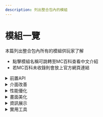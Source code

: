 ```yaml
---
description: 列出整合包內的模組
---
```


# 模組一覽
本篇列出整合包內所有的模組供玩家了解

* 點擊模組名稱可跳轉至MC百科查看中文介紹
* 若MC百科未收錄則會放上官方網頁連結

<details>
    <summary>前置API</summary>
| 名稱                                                           | 中文譯名 | 簡略介紹                                               |
| -------------------------------------------------------------- | -------- | ------------------------------------------------------ |
| [Balm](https://www.mcmod.cn/class/4485.html)                   |          | 便於作者跨Fabric與Forge平台編寫1.17+版本的Mod          |
| [Cloth Config API](https://www.mcmod.cn/class/2346.html)       |          | 客戶端配置螢幕API                                      |
| [Fabric API](https://www.mcmod.cn/class/3124.html)             |          | BJ4                                                    |
| [Fabric Language Kotlin](https://www.mcmod.cn/class/2126.html) |          | 可將Kotlin語言用於Fabric模組的Lib模組                  |
| [Indium](https://www.mcmod.cn/class/3413.html)                 | 銦       | Sodium的附屬模組，提供了對FabricRenderingAPI的支持     |
| [libIPN](https://www.mcmod.cn/class/7713.html)                 |          | 一鍵背包整理Next的前置，為其提供了一系列GUI/配置文件庫 |
| [MaLiLib](https://www.mcmod.cn/class/2298.html)                |          | 主要為Masa的模組提供客戶端側支援的公共程式碼庫模組     |
</details>

<details>
    <summary>介面改善</summary>
| 名稱                                                           | 中文譯名          | 簡略介紹                                                    |
| -------------------------------------------------------------- | ----------------- | ----------------------------------------------------------- |
| [HideModded](https://www.mcmod.cn/class/13657.html)            | 隱藏“已修改”      | 可以隱藏遊戲標題欄上的`*`以及主選單遊戲版本號後的`(已修改)` |
| [Mod Menu](https://www.mcmod.cn/class/1675.html)               | 模組選單          | 添加了一個可用於查看模組的列表                              |
| [Reese's Sodium Options](https://www.mcmod.cn/class/4905.html) | Reese的鈉視訊介面 | 替換了鈉（Sodium）的選項屏幕，旨在改善用戶體驗              |
</details>

<details>
    <summary>性能優化</summary>
| 名稱                                                        | 中文譯名         | 簡略介紹                                           |
| ----------------------------------------------------------- | ---------------- | -------------------------------------------------- |
| [Carpet AMS Addition](https://www.mcmod.cn/class/8937.html) |                  | Carpet的拓展Mod                                    |
| [Carpet](https://www.mcmod.cn/class/2361.html)              | 地毯             | 性能優化與遊戲機制改進                             |
| [Cull Leaves](https://www.mcmod.cn/class/4414.html)         | 樹葉渲染優化     | 優化樹葉，為原版的性能提供巨大提升                 |
| [EntityCulling](https://www.mcmod.cn/class/3629.html)       | 實體渲染機制優化 | 跳過渲染不可見的實體和方塊實體                     |
| [ModernFix](https://www.mcmod.cn/class/8714.html)           | 現代化修復       | 可以提高性能、降低內存占用                         |
| [Sodium](https://www.mcmod.cn/class/2785.html)              | 鈉               | 在修復一些圖形問題的同時提高渲染性能               |
| [Sodium Extra](https://www.mcmod.cn/class/3701.html)        | 鈉 · 擴展        | 將高清修復（OptiFine）中的選項帶到了鈉（Sodium）中 |
| [Video Tape](https://www.mcmod.cn/class/11731.html)         |                  | 解決了GPU記憶體洩露的問題                          |
</details>

<details>
    <summary>畫面美化</summary>
| 名稱                                                               | 中文譯名      | 簡略介紹                                                           |
| ------------------------------------------------------------------ | ------------- | ------------------------------------------------------------------ |
| [cat_jam](https://www.mcmod.cn/class/13899.html)                   |               | 使得貓能夠跟著唱片機播放音樂的節奏點頭                             |
| [Continuity](https://www.mcmod.cn/class/4906.html)                 |               | 盡可能高效地提供連接紋理體驗                                       |
| [Detail Armor Bar](https://www.mcmod.cn/class/4590.html)           | 細節盔甲      | 使你的盔甲在裝備時能夠顯示更多細節                                 |
| [Entity Model Features](https://www.mcmod.cn/class/9909.html)      | 實體模型特性  | 作為OptiFine自定義實體模型(CEM)特性的兼容替代存在                  |
| [Entity Texture Features](https://www.mcmod.cn/class/5862.html)    |               | 支持顯示由紋理包提供的OptiFine格式的實體發光紋理和隨機紋理         |
| [Falling Leaves](https://www.mcmod.cn/class/4421.html)             | 落葉          | 可以配置哪些類型的樹葉方塊會落葉以及頻率                           |
| [Iris Shaders](https://www.mcmod.cn/class/3697.html)               |               | 一個開源的、兼容高清修復光影的光影mod，支持Sodium                  |
| [Skin Layers 3D](https://www.mcmod.cn/class/4618.html)             | 3D 皮膚層     | 以3D立體的方式渲染玩家皮膚的第二層，使皮膚看起來更為立體並充滿質感 |
| [Smooth Scroll](https://www.mcmod.cn/class/4892.html)              | 平滑滾動      | 為所有原版界面增加了平滑滾動動畫                                   |
| [Sodium Shadowy Path Blocks](https://www.mcmod.cn/class/5654.html) | 鈉 · 土徑陰影 | 為所有非流體的非完整方塊重新引入了類似於原版的平滑光照             |
</details>

<details>
    <summary>資訊展示</summary>
| 名稱                                                      | 中文譯名        | 簡略介紹                                          |
| --------------------------------------------------------- | --------------- | ------------------------------------------------- |
| [AppleSkin](https://www.mcmod.cn/class/744.html)          | 蘋果皮          | 添加了各種與食物和飢餓機制相關的HUD改進           |
| [Better Ping Display](https://www.mcmod.cn/class/2950.html) | 更好的延遲顯示 | 以數字顯示每位玩家的Ping值                |
| [Chat Heads](https://www.mcmod.cn/class/4523.html)        | 聊天頭像        | 在玩家所發送的信息前顯示其皮膚頭像                |
| [Inventory HUD+](https://www.mcmod.cn/class/3395.html)    | 物品欄HUD+      | 添加了三個HUD，分別是物品欄、藥水效果、飾品和盔甲 |
| [Jade](https://www.mcmod.cn/class/3482.html)              | 玉              | 可顯示許多信息的提示窗模組                        |
| [MiniHUD](https://www.mcmod.cn/class/2311.html)           | 迷你HUD         | 可以在螢幕上以文字顯示一些信息                    |
| [Xaero's Minimap](https://www.mcmod.cn/class/1701.html)   | Xaero的小地圖   | 除了具大量功能外，運行起來也比許多小地圖模組流暢  |
| [Xaero's World Map](https://www.mcmod.cn/class/1483.html) | Xaero的世界地圖 | 添加了一個自動快取的全屏地圖                      |
</details>

<details>
    <summary>實用工具</summary>
| 名稱                                                            | 中文譯名            | 簡略介紹                             |
| --------------------------------------------------------------- | ------------------- | ------------------------------------ |
| [EMI](https://www.mcmod.cn/class/6630.html)                     |                     | 功能豐富、易於使用的物品及配方管理器 |
| [Gamma Utils](https://www.mcmod.cn/class/6720.html)             | 伽瑪工具            | 使你在黑暗中看得更清楚               |
| [GugleCarpetAddition](https://www.mcmod.cn/class/7305.html)     | Gugle的Carpet附加包 | 為假人添加更多功能                   |
| [Inventory Profiles Next](https://www.mcmod.cn/class/4104.html) | 一鍵背包整理Next    | 一鍵背包整理的延續模組               |
| [Item Scroller](https://www.mcmod.cn/class/1529.html)           | 物品滾輪            | 增加物品移動與快速合成功能           |
| [KleeSlabs](https://www.mcmod.cn/class/1169.html)               | 更好地破壞半磚      | 允許你打破雙層半磚的一半             |
| [Litematica](https://www.mcmod.cn/class/2261.html)              | 投影                | 允許玩家在遊戲中保存和加載結構       |
| [Litematica Printer](https://www.mcmod.cn/class/8233.html)      | 投影打印機          | 投影模組的拓展，使玩家更快地建造     |
| [Syncmatica](https://www.mcmod.cn/class/6842.html)              | 共享原理圖          | 在伺服器中共享投影模組的原理圖       |
| [Tweakeroo](https://www.mcmod.cn/class/2230.html)               |                     | 對原版遊戲優化，同時提供許多實用功能 |
</details>

